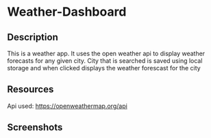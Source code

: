 # Weather-Dashboard

## Description
This is a weather app. It uses the open weather api to display weather forecasts for any given city. City that is searched is saved using local storage and when clicked displays the weather forescast for the city

## Resources
Api used: https://openweathermap.org/api

## Screenshots
